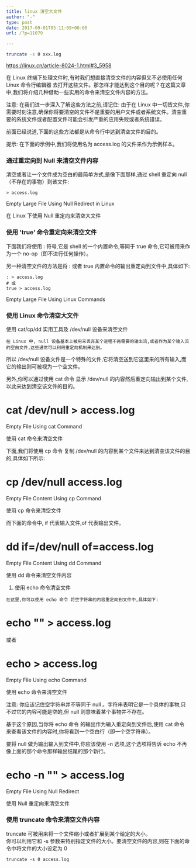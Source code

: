 ```yaml
---
title: linux 清空大文件
author: "-"
type: post
date: 2017-09-01T05:11:09+00:00
url: /?p=11079

---
```


```bash
truncate -s 0 xxx.log
```

https://linux.cn/article-8024-1.html#3_5958

在 Linux 终端下处理文件时,有时我们想直接清空文件的内容但又不必使用任何 Linux 命令行编辑器 去打开这些文件。那怎样才能达到这个目的呢？在这篇文章中,我们将介绍几种借助一些实用的命令来清空文件内容的方法。

注意: 在我们进一步深入了解这些方法之前,请记住: 由于在 Linux 中一切皆文件,你需要时刻注意,确保你将要清空的文件不是重要的用户文件或者系统文件。清空重要的系统文件或者配置文件可能会引发严重的应用失败或者系统错误。

前面已经说道,下面的这些方法都是从命令行中达到清空文件的目的。

提示: 在下面的示例中,我们将使用名为 access.log 的文件来作为示例样本。

### 通过重定向到 Null 来清空文件内容
清空或者让一个文件成为空白的最简单方式,是像下面那样,通过 shell 重定向 null （不存在的事物）到该文件: 

    > access.log

Empty Large File Using Null Redirect in Linux

在 Linux 下使用 Null 重定向来清空大文件

### 使用 'true' 命令重定向来清空文件
下面我们将使用 : 符号,它是 shell 的一个内置命令,等同于 true 命令,它可被用来作为一个 no-op（即不进行任何操作）。

另一种清空文件的方法是将 : 或者 true 内置命令的输出重定向到文件中,具体如下: 

    : > access.log
    # 或
    true > access.log

Empty Large File Using Linux Commands

### 使用 Linux 命令清空大文件
使用 cat/cp/dd 实用工具及 /dev/null 设备来清空文件
  
    在 Linux 中, null 设备基本上被用来丢弃某个进程不再需要的输出流,或者作为某个输入流的空白文件,这些通常可以利用重定向机制来达到。

所以 /dev/null 设备文件是一个特殊的文件,它将清空送到它这里来的所有输入,而它的输出则可被视为一个空文件。

另外,你可以通过使用 cat 命令 显示 /dev/null 的内容然后重定向输出到某个文件,以此来达到清空该文件的目的。

# cat /dev/null > access.log

Empty File Using cat Command

使用 cat 命令来清空文件

下面,我们将使用 cp 命令 复制 /dev/null 的内容到某个文件来达到清空该文件的目的,具体如下所示: 

# cp /dev/null access.log

Empty File Content Using cp Command

使用 cp 命令来清空文件

而下面的命令中, if 代表输入文件,of 代表输出文件。

# dd if=/dev/null of=access.log

Empty File Content Using dd Command

使用 dd 命令来清空文件内容

  1. 使用 echo 命令清空文件
  
    在这里,你可以使用 echo 命令 将空字符串的内容重定向到文件中,具体如下: 

# echo "" > access.log

或者

# echo > access.log

Empty File Using echo Command

使用 echo 命令来清空文件

注意: 你应该记住空字符串并不等同于 null 。字符串表明它是一个具体的事物,只不过它的内容可能是空的,但 null 则意味着某个事物并不存在。

基于这个原因,当你将 echo 命令 的输出作为输入重定向到文件后,使用 cat 命令 来查看该文件的内容时,你将看到一个空白行（即一个空字符串）。

要将 null 做为输出输入到文件中,你应该使用 -n 选项,这个选项将告诉 echo 不再像上面的那个命令那样输出结尾的那个新行。

# echo -n "" > access.log

Empty File Using Null Redirect

使用 Null 重定向来清空文件

### 使用 truncate 命令来清空文件内容
truncate 可被用来将一个文件缩小或者扩展到某个给定的大小。  
你可以利用它和 -s 参数来特别指定文件的大小。要清空文件的内容,则在下面的命令中将文件的大小设定为 0  

    truncate -s 0 access.log
